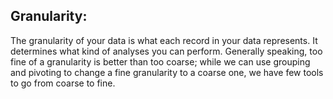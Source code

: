 ## Granularity:

The granularity of your data is what each record in your data represents. It determines what kind of analyses you can perform. Generally speaking, too fine of a granularity is better than too coarse; while we can use grouping and pivoting to change a fine granularity to a coarse one, we have few tools to go from coarse to fine.
